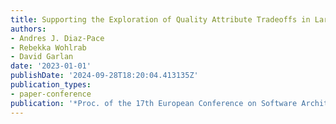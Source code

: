 ```yaml
---
title: Supporting the Exploration of Quality Attribute Tradeoffs in Large Design Spaces
authors:
- Andres J. Diaz-Pace
- Rebekka Wohlrab
- David Garlan
date: '2023-01-01'
publishDate: '2024-09-28T18:20:04.413135Z'
publication_types:
- paper-conference
publication: '*Proc. of the 17th European Conference on Software Architecture (ECSA)*'
---
```

